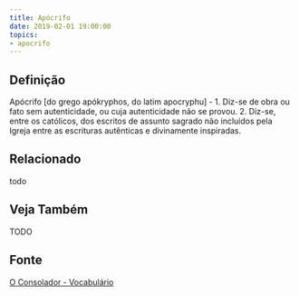 ```yaml
---
title: Apócrifo
date: 2019-02-01 19:00:00
topics:
- apocrifo
---
```


## Definição
Apócrifo [do grego apókryphos, do latim apocryphu] - 1. Diz-se de obra ou fato
sem autenticidade, ou cuja autenticidade não se provou. 2. Diz-se, entre os
católicos, dos escritos de assunto sagrado não incluídos pela Igreja entre as
escrituras autênticas e divinamente inspiradas.



## Relacionado
todo

## Veja Também
TODO

## Fonte
[O Consolador - Vocabulário](http://www.oconsolador.com.br/linkfixo/vocabulario/principal.html)
